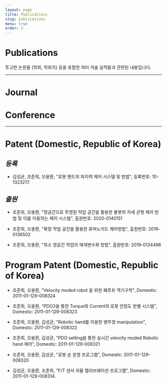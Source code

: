 ```yaml
---
layout: page
title: Publications
slug: publications
menu: true
order: 2
---
```


# **Publications**
투고한 논문들 (학회, 학회지) 등을 포함한 여러 저술 실적들과 관련된 내용입니다.

<hr>


# **Journal**

<script src="https://bibbase.org/show?bib=https%3A%2F%2Fraw.githubusercontent.com%2FRian-Jo%2Fhome%2Fmaster%2F_posts%2Fpublication%2Fbib_journal.bib&commas=true&jsonp=1"></script>

# **Conference**

<script src="https://bibbase.org/show?bib=https%3A%2F%2Fraw.githubusercontent.com%2FRian-Jo%2Fhome%2Fmaster%2F_posts%2Fpublication%2Fbib_conference.bib&commas=true&jsonp=1"></script>
 
<hr>



# **Patent (Domestic, Republic of Korea)**

## *등록*
 - 김성균, 조준희, 오용환, "로봇 핸드의 파지력 제어 시스템 및 방법", 등록번호: 10-1323217.

## *출원*
 - 조준희, 오용환, "영공간으로 투영된 작업 공간을 활용한 볼봇의 자세 균형 제어 방법 및 이를 이용하는 제어 시스템", 출원번호: 2020-0140151

 - 조준희, 오용환, "확장 작업 공간을 활용한 휴머노이드 제어방법", 출원번호: 2019-0136502

 - 조준희, 오용환, "최소 영공간 작업의 매개변수화 방법", 출원번호: 2019-0124496


 
# **Program Patent (Domestic, Republic of Korea)**

 - 조준희, 오용환, "Velocity moded robot 을 위한 폐루프 역기구학", Domestic: 2011-01-129-008324

 - 조준희, 오용환, "PDO3을 통한 Torque와 Current의 로봇 안정도 판별 시스템", Domestic: 2011-01-129-008323

 - 조준희, 오용환, 김성균, "Robotic hand를 이용한 병뚜껑 manipulation", Domestic: 2011-01-129-008322

 - 조준희, 오용환, 김성균, "PDO setting을 통한 실시간 velocity moded Robotic hand 제어", Domestic: 2011-01-129-008321

 - 조준희, 오용환, 김성균, "로봇 손 운영 프로그램", Domestic: 2011-01-129-008320

 - 김성균, 오용환, 조준희, "F/T 센서 자율 캘리브레이션 프로그램", Domestic: 2011-01-129-008314.

